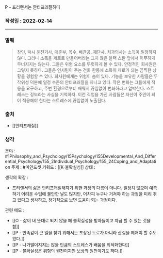 P - 프리랜서는 안티프래질하다

### 작성일 : 2022-02-14
----
### 발췌
>장인, 택시 운전기사, 매춘부, 목수, 배관공, 재단사, 치과의사는 소득이 일정하지 않다. 그러나 소득을 제로로 만들어버리는 크지 않은 블랙 스완 앞에서 허무하게 무너지지는 않는다. 그들은 위험 요소를 뚜렷하게 볼 수 있다. 안정적인 회사원은 그렇지 못하다. 그들은 인사팀이 주는 전화 한통에 소득이 제로가 되는 끔찍한 상황을 경험할 수 있다. 회사원에게는 위험이 숨어 있다. 기능을 보유한 사람들은 무작위성 덕분에 일정 수준의 안티프래질을 지니고 있다. 작은 변화는 그들에게 적응을 요구하고, 주변 환경으로부터 배워서 끊임없이 변화하라고 압박한다. 스트레스는 정보라는 사실을 기억하자. 이런 직업을 가진 사람들은 자신이 주인이 되어 적응해야 한다는 스트레스에 끊임없이 노출된다.

### 출처
- [[안티프래질]]

### 생각

분야 : #1Philosophy_and_Psychology/15Psychology/155Developmental_And_Differential_Psychology/155_2Individual_Psychology/155_24Coping_and_Adaptation
주제 : #마인드셋 
키워드 : [[K-불확실성]]
상태 :  

생각의 확장 :
- 프리랜서의 삶은 안티프래질해지기 위한 과정의 다름이 아니다. 일정치 않으며 예측하기 어려운 수입에 불안한 날도 많지만, 어차피 누구나 거쳐야 하는 과정을 미리 겪고 있다고 생각하고, 장기적으로 보면 도움이 되는 과정이다.

관련 메모 : 
- [[O - 삶이 내 뜻대로 되지 않을 때 불확실성을 받아들이고 지금 할 수 있는 것을 함]]
- [[P -  만족감이 큰 일을 찾기 위해서는 포장된 도로가 아니라 산길을 헤매야 할 수도 있다.]]
- [[P - 나가떨어지지는 않을 만큼의 스트레스가 배움을 최적화한다]]
- [[P - 불확실성은 위험의 원천이지만 보상의 원천이기도 하다.]]